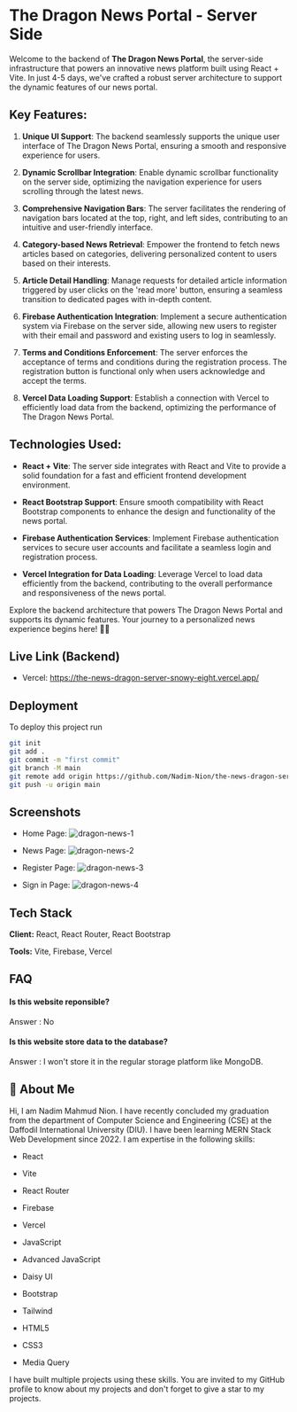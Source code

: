 # The Dragon News Portal - Server Side

Welcome to the backend of **The Dragon News Portal**, the server-side infrastructure that powers an innovative news platform built using React + Vite. In just 4-5 days, we've crafted a robust server architecture to support the dynamic features of our news portal.

## Key Features:

1. **Unique UI Support**: The backend seamlessly supports the unique user interface of The Dragon News Portal, ensuring a smooth and responsive experience for users.

2. **Dynamic Scrollbar Integration**: Enable dynamic scrollbar functionality on the server side, optimizing the navigation experience for users scrolling through the latest news.

3. **Comprehensive Navigation Bars**: The server facilitates the rendering of navigation bars located at the top, right, and left sides, contributing to an intuitive and user-friendly interface.

4. **Category-based News Retrieval**: Empower the frontend to fetch news articles based on categories, delivering personalized content to users based on their interests.

5. **Article Detail Handling**: Manage requests for detailed article information triggered by user clicks on the 'read more' button, ensuring a seamless transition to dedicated pages with in-depth content.

6. **Firebase Authentication Integration**: Implement a secure authentication system via Firebase on the server side, allowing new users to register with their email and password and existing users to log in seamlessly.

7. **Terms and Conditions Enforcement**: The server enforces the acceptance of terms and conditions during the registration process. The registration button is functional only when users acknowledge and accept the terms.

8. **Vercel Data Loading Support**: Establish a connection with Vercel to efficiently load data from the backend, optimizing the performance of The Dragon News Portal.

## Technologies Used:

- **React + Vite**: The server side integrates with React and Vite to provide a solid foundation for a fast and efficient frontend development environment.

- **React Bootstrap Support**: Ensure smooth compatibility with React Bootstrap components to enhance the design and functionality of the news portal.

- **Firebase Authentication Services**: Implement Firebase authentication services to secure user accounts and facilitate a seamless login and registration process.

- **Vercel Integration for Data Loading**: Leverage Vercel to load data efficiently from the backend, contributing to the overall performance and responsiveness of the news portal.

Explore the backend architecture that powers The Dragon News Portal and supports its dynamic features. Your journey to a personalized news experience begins here! 🐉🌐
## Live Link (Backend)

* Vercel: https://the-news-dragon-server-snowy-eight.vercel.app/ 
## Deployment

To deploy this project run

```bash
git init
git add .
git commit -m "first commit"
git branch -M main
git remote add origin https://github.com/Nadim-Nion/the-news-dragon-server.git
git push -u origin main

```


## Screenshots

* Home Page:
![dragon-news-1](https://github.com/Nadim-Nion/the-news-dragon-client/assets/60613933/7a3c3c32-7689-4059-acbd-d5df894b2b46)

* News Page:
![dragon-news-2](https://github.com/Nadim-Nion/the-news-dragon-client/assets/60613933/fb535049-6ef2-4c09-9b90-ad4b6205974e)

* Register Page:
![dragon-news-3](https://github.com/Nadim-Nion/the-news-dragon-client/assets/60613933/ea5da79e-78a9-47cb-8725-93269d9615f1)

* Sign in Page: 
![dragon-news-4](https://github.com/Nadim-Nion/the-news-dragon-client/assets/60613933/c92bb306-9b61-4a72-86ba-b7b896c93aec)


## Tech Stack

**Client:** React, React Router, React Bootstrap

**Tools:** Vite, Firebase, Vercel


## FAQ

#### Is this website reponsible?

Answer : No

#### Is this website store data to the database?

Answer : I won't store it in the regular storage platform like MongoDB.

## 🚀 About Me
Hi, I am Nadim Mahmud Nion. I have recently concluded my graduation from the department of Computer Science and Engineering (CSE) at the Daffodil International University (DIU). I have been learning MERN Stack Web Development since 2022. I am expertise in the following skills:

* React 

* Vite

* React Router

* Firebase

* Vercel

* JavaScript

* Advanced JavaScript

* Daisy UI 

* Bootstrap

* Tailwind

* HTML5

* CSS3

* Media Query

I have built multiple projects using these skills. You are invited to my GitHub profile to know about my projects and don't forget to give a star to my projects.


